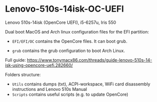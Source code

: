 # Lenovo-510s-14isk-OC-UEFI
Lenovo 510s-14isk (OpenCore UEFI), i5-6257u, Iris 550

Dual boot MacOS and Arch linux configuration files for the EFI partition:

- `EFI/EFI/OC` contains the OpenCore files. It can boot grub.

- `grub` contains the grub configuration to boot Arch Linux.

Full guide: https://www.tonymacx86.com/threads/guide-lenovo-510s-14-isk-using-opencore-uefi.282660/

Folders structure:

- `Utils` contains dumps (txt), ACPI-workspace, WiFi card disassembly instructions and Lenovo 510s Manual
- `Scripts` contains useful scripts (e.g. to update OpenCore)